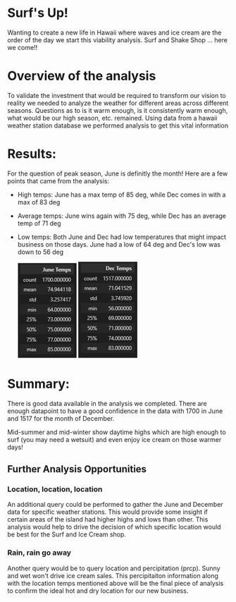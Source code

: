 # Surf's Up!
Wanting to create a new life in Hawaii where waves and ice cream are the order of the day we start this viability analysis. Surf and Shake Shop ... here we come!!

# Overview of the analysis
To validate the investment that would be required to transform our vision to reality we needed to analyze the weather for different areas across different seasons.  Questions as to is it warm enough, is it consistently warm enough, what would be our high season, etc. remained.  Using data from a hawaii weather station database we performed analysis to get this vital information

# Results: 
For the question of peak season, June is definitly the month!  Here are a few points that came from the analysis:
* High temps:  June has a max temp of 85 deg, while Dec comes in with a max of 83 deg
* Average temps: June wins again with 75 deg, while Dec has an average temp of 71 deg
* Low temps:  Both June and Dec had low temperatures that might impact business on those days.  June had a low of 64 deg and Dec's low was down to 56 deg

    ![June Temps](https://github.com/SusanFair/surfs_up/blob/main/june.png)   ![Dec Temps](https://github.com/SusanFair/surfs_up/blob/main/december.png)

# Summary: 
There is good data available in the analysis we completed.  There are enough datapoint to have a good confidence in the data with 1700 in June and 1517 for the month of December.

Mid-summer and mid-winter show daytime highs which are high enough to surf (you may need a wetsuit) and even enjoy ice cream on those warmer days!  

## Further Analysis Opportunities

### Location, location, location
An additional query could be performed to gather the June and December data for specific weather stations.   This would provide some insight if certain areas of the island had higher highs and lows than other.  This analysis would help to drive the decision of which specific location would be best for the Surf and Ice Cream shop.

### Rain, rain go away
Another query would be to query location and percipitation (prcp).  Sunny and wet won't drive ice cream sales.  This percipitaiton information along with the location temps mentioned above will be the final piece of analysis to confirm the ideal hot and dry location for our new business.